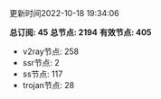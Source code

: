 更新时间2022-10-18 19:34:06

**总订阅: 45**
**总节点: 2194**
**有效节点: 405**
- v2ray节点: 258
- ssr节点: 2
- ss节点: 117
- trojan节点: 28
